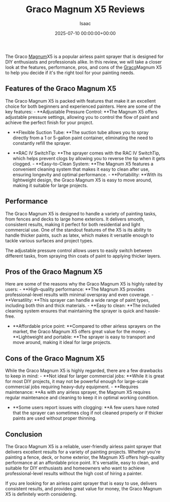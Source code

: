 ﻿---
title: Graco Magnum X5 Reviews
description: The Graco Magnum X5 is a popular airless paint sprayer that is designed for DIY enthusiasts and professionals alike. In this review, we will take a closer...
slug: /graco-magnum-x5-reviews/
date: 2025-07-10 00:00:00+00:00
lastmod: 2025-07-10 00:00:00+03:00
author: Isaac
categories:

- Guide
tags:

- guide

- graco

- magnum
layout: post
---

The Graco [Magnum](https://pestpolicy.com/graco-magnum-x7-sprayer/)X5 is a popular airless paint sprayer that is designed for DIY enthusiasts and professionals alike. In this review, we will take a closer look at the features, performance, pros, and cons of the [Graco](https://pestpolicy.com/graco-ultra-max-ii-495-airless-paint-sprayer/)Magnum X5 to help you decide if it's the right tool for your painting needs.

##  Features of the Graco Magnum X5

The Graco Magnum X5 is packed with features that make it an excellent choice for both beginners and experienced painters. Here are some of the key features: - **Adjustable Pressure Control: **The Magnum X5 offers adjustable pressure settings, allowing you to control the flow of paint and achieve the perfect finish for your project.

- **Flexible Suction Tube: **The suction tube allows you to spray directly from a 1 or 5-gallon paint container, eliminating the need to constantly refill the sprayer.

- **RAC IV SwitchTip: **The sprayer comes with the RAC IV SwitchTip, which helps prevent clogs by allowing you to reverse the tip when it gets clogged. - **Easy-to-Clean System: **The Magnum X5 features a convenient cleaning system that makes it easy to clean after use, ensuring longevity and optimal performance. - **Portability: **With its lightweight design, the Graco Magnum X5 is easy to move around, making it suitable for large projects.

##  Performance

The Graco Magnum X5 is designed to handle a variety of painting tasks, from fences and decks to large home exteriors. It delivers smooth, consistent results, making it perfect for both residential and light commercial use. One of the standout features of the X5 is its ability to handle thicker paints, such as latex, which makes it versatile enough to tackle various surfaces and project types.

The adjustable pressure control allows users to easily switch between different tasks, from spraying thin coats of paint to applying thicker layers.

##  Pros of the Graco Magnum X5

Here are some of the reasons why the Graco Magnum X5 is highly rated by users: - **High-quality performance: **The Magnum X5 provides professional-level results with minimal overspray and even coverage. - **Versatility: **This sprayer can handle a wide range of paint types, including both thin and thick materials. - **Easy to clean: **The included cleaning system ensures that maintaining the sprayer is quick and hassle-free.

- **Affordable price point: **Compared to other airless sprayers on the market, the Graco Magnum X5 offers great value for the money. - **Lightweight and portable: **The sprayer is easy to transport and move around, making it ideal for large projects.

##  Cons of the Graco Magnum X5

While the Graco Magnum X5 is highly regarded, there are a few drawbacks to keep in mind: - **Not ideal for larger commercial jobs: **While it is great for most DIY projects, it may not be powerful enough for large-scale commercial jobs requiring heavy-duty equipment. - **Requires maintenance: **As with any airless sprayer, the Magnum X5 requires regular maintenance and cleaning to keep it in optimal working condition.

- **Some users report issues with clogging: **A few users have noted that the sprayer can sometimes clog if not cleaned properly or if thicker paints are used without proper thinning.

##  Conclusion

The Graco Magnum X5 is a reliable, user-friendly airless paint sprayer that delivers excellent results for a variety of painting projects. Whether you're painting a fence, deck, or home exterior, the Magnum X5 offers high-quality performance at an affordable price point. It's versatile, easy to clean, and suitable for DIY enthusiasts and homeowners who want to achieve professional-level results without the high cost of hiring a painter.

If you are looking for an airless paint sprayer that is easy to use, delivers consistent results, and provides great value for money, the Graco Magnum X5 is definitely worth considering.
